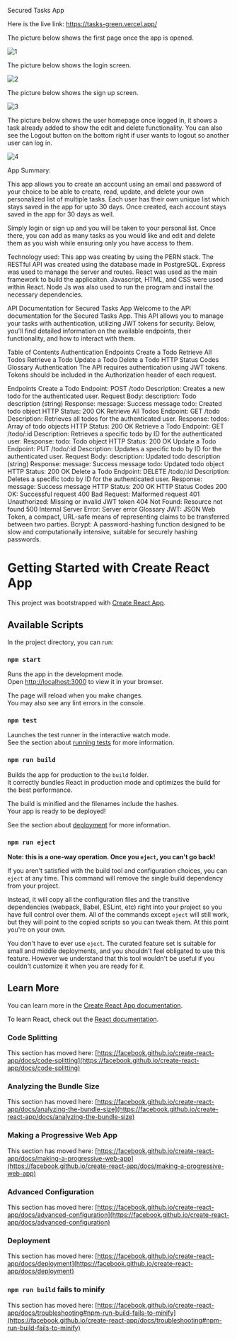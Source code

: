 Secured Tasks App 

Here is the live link:
https://tasks-green.vercel.app/

The picture below shows the first page once the app is opened.

![1](https://github.com/abdulnasir97/tasks/assets/120065583/dcc17c60-e669-48fd-aa77-32647b6c1bf0)

The picture below shows the login screen.

![2](https://github.com/abdulnasir97/tasks/assets/120065583/5378caa2-c81f-4227-b2ae-8c9e01b0384c)

The picture below shows the sign up screen.

![3](https://github.com/abdulnasir97/tasks/assets/120065583/a841da4e-c27b-42e3-bf3f-be2e826453f4)

The picture below shows the user homepage once logged in, it shows a task already added to show the edit and delete functionality. You can also see the Logout button on the bottom right if user wants to logout so another user can log in.

![4](https://github.com/abdulnasir97/tasks/assets/120065583/2f209fd8-e40e-453f-bb71-6d94cca78e16)

App Summary:

This app allows you to create an account using an email and password of your choice to be able to create, read, update, and delete your own personalized list of multiple tasks. Each user has their own unique list which stays saved in the app for upto 30 days. Once created, each account stays saved in the app for 30 days as well. 

Simply login or sign up and you will be taken to your personal list. Once there, you can add as many tasks as you would like and edit and delete them as you wish while ensuring only you have access to them.

Technology used:
This app was creating by using the PERN stack.   The RESTful API was created using the database made in PostgreSQL. 
Express was used to manage the server and routes.
React was used as the main framework to build the applicaiton. Javascript, HTML, and CSS were used within React. 
Node Js was also used to run the program and install the necessary dependencies. 




API Documentation for Secured Tasks App
Welcome to the API documentation for the Secured Tasks App. This API allows you to manage your tasks with authentication, utilizing JWT tokens for security. Below, you'll find detailed information on the available endpoints, their functionality, and how to interact with them.

Table of Contents
Authentication
Endpoints
Create a Todo
Retrieve All Todos
Retrieve a Todo
Update a Todo
Delete a Todo
HTTP Status Codes
Glossary
Authentication
The API requires authentication using JWT tokens. Tokens should be included in the Authorization header of each request.

Endpoints
Create a Todo
Endpoint: POST /todo
Description: Creates a new todo for the authenticated user.
Request Body:
description: Todo description (string)
Response:
message: Success message
todo: Created todo object
HTTP Status: 200 OK
Retrieve All Todos
Endpoint: GET /todo
Description: Retrieves all todos for the authenticated user.
Response:
todos: Array of todo objects
HTTP Status: 200 OK
Retrieve a Todo
Endpoint: GET /todo/:id
Description: Retrieves a specific todo by ID for the authenticated user.
Response:
todo: Todo object
HTTP Status: 200 OK
Update a Todo
Endpoint: PUT /todo/:id
Description: Updates a specific todo by ID for the authenticated user.
Request Body:
description: Updated todo description (string)
Response:
message: Success message
todo: Updated todo object
HTTP Status: 200 OK
Delete a Todo
Endpoint: DELETE /todo/:id
Description: Deletes a specific todo by ID for the authenticated user.
Response:
message: Success message
HTTP Status: 200 OK
HTTP Status Codes
200 OK: Successful request
400 Bad Request: Malformed request
401 Unauthorized: Missing or invalid JWT token
404 Not Found: Resource not found
500 Internal Server Error: Server error
Glossary
JWT: JSON Web Token, a compact, URL-safe means of representing claims to be transferred between two parties.
Bcrypt: A password-hashing function designed to be slow and computationally intensive, suitable for securely hashing passwords.



# Getting Started with Create React App

This project was bootstrapped with [Create React App](https://github.com/facebook/create-react-app).

## Available Scripts

In the project directory, you can run:

### `npm start`

Runs the app in the development mode.\
Open [http://localhost:3000](http://localhost:3000) to view it in your browser.

The page will reload when you make changes.\
You may also see any lint errors in the console.

### `npm test`

Launches the test runner in the interactive watch mode.\
See the section about [running tests](https://facebook.github.io/create-react-app/docs/running-tests) for more information.

### `npm run build`

Builds the app for production to the `build` folder.\
It correctly bundles React in production mode and optimizes the build for the best performance.

The build is minified and the filenames include the hashes.\
Your app is ready to be deployed!

See the section about [deployment](https://facebook.github.io/create-react-app/docs/deployment) for more information.

### `npm run eject`

**Note: this is a one-way operation. Once you `eject`, you can't go back!**

If you aren't satisfied with the build tool and configuration choices, you can `eject` at any time. This command will remove the single build dependency from your project.

Instead, it will copy all the configuration files and the transitive dependencies (webpack, Babel, ESLint, etc) right into your project so you have full control over them. All of the commands except `eject` will still work, but they will point to the copied scripts so you can tweak them. At this point you're on your own.

You don't have to ever use `eject`. The curated feature set is suitable for small and middle deployments, and you shouldn't feel obligated to use this feature. However we understand that this tool wouldn't be useful if you couldn't customize it when you are ready for it.

## Learn More

You can learn more in the [Create React App documentation](https://facebook.github.io/create-react-app/docs/getting-started).

To learn React, check out the [React documentation](https://reactjs.org/).

### Code Splitting

This section has moved here: [https://facebook.github.io/create-react-app/docs/code-splitting](https://facebook.github.io/create-react-app/docs/code-splitting)

### Analyzing the Bundle Size

This section has moved here: [https://facebook.github.io/create-react-app/docs/analyzing-the-bundle-size](https://facebook.github.io/create-react-app/docs/analyzing-the-bundle-size)

### Making a Progressive Web App

This section has moved here: [https://facebook.github.io/create-react-app/docs/making-a-progressive-web-app](https://facebook.github.io/create-react-app/docs/making-a-progressive-web-app)

### Advanced Configuration

This section has moved here: [https://facebook.github.io/create-react-app/docs/advanced-configuration](https://facebook.github.io/create-react-app/docs/advanced-configuration)

### Deployment

This section has moved here: [https://facebook.github.io/create-react-app/docs/deployment](https://facebook.github.io/create-react-app/docs/deployment)

### `npm run build` fails to minify

This section has moved here: [https://facebook.github.io/create-react-app/docs/troubleshooting#npm-run-build-fails-to-minify](https://facebook.github.io/create-react-app/docs/troubleshooting#npm-run-build-fails-to-minify)
